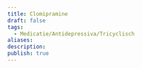 ```yaml
---
title: Clomipramine
draft: false
tags:
  - Medicatie/Antidepressiva/Tricyclisch
aliases: 
description: 
publish: true
---
```

